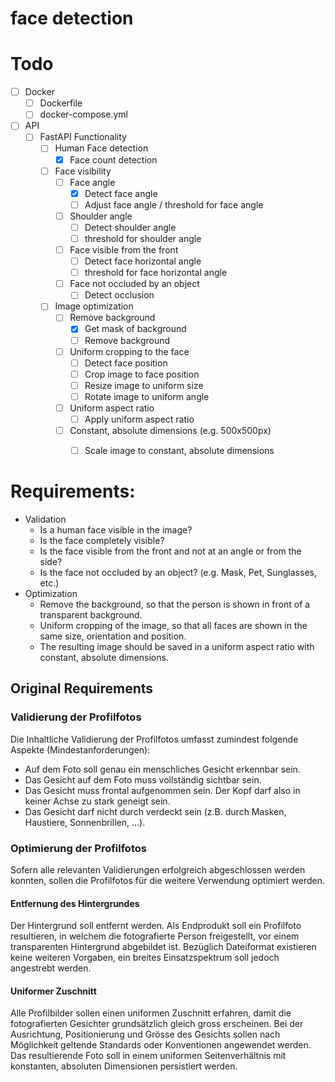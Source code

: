 # face detection

# Todo

- [ ] Docker
  - [ ] Dockerfile
  - [ ] docker-compose.yml
- [ ] API
  - [ ] FastAPI Functionality
    - [ ] Human Face detection
      - [x] Face count detection
    - [ ] Face visibility
      - [ ] Face angle
        - [x] Detect face angle
        - [ ] Adjust face angle / threshold for face angle
      - [ ] Shoulder angle
        - [ ] Detect shoulder angle
        - [ ] threshold for shoulder angle
      - [ ] Face visible from the front
        - [ ] Detect face horizontal angle
        - [ ] threshold for face horizontal angle
      - [ ] Face not occluded by an object
        - [ ] Detect occlusion
    - [ ] Image optimization
      - [ ] Remove background
        - [x] Get mask of background
        - [ ] Remove background
      - [ ] Uniform cropping to the face
        - [ ] Detect face position
        - [ ] Crop image to face position
        - [ ] Resize image to uniform size
        - [ ] Rotate image to uniform angle
      - [ ] Uniform aspect ratio
        - [ ] Apply uniform aspect ratio
      - [ ] Constant, absolute dimensions (e.g. 500x500px)
        - [ ] Scale image to constant, absolute dimensions


# Requirements:

- Validation
  - Is a human face visible in the image?
  - Is the face completely visible?
  - Is the face visible from the front and not at an angle or from the side?
  - Is the face not occluded by an object? (e.g. Mask, Pet, Sunglasses, etc.)
- Optimization
  - Remove the background, so that the person is shown in front of a transparent background.
  - Uniform cropping of the image, so that all faces are shown in the same size, orientation and position.
  - The resulting image should be saved in a uniform aspect ratio with constant, absolute dimensions.


## Original Requirements


### Validierung der Profilfotos

Die Inhaltliche Validierung der Profilfotos umfasst zumindest folgende Aspekte (Mindestanforderungen):

- Auf dem Foto soll genau ein menschliches Gesicht erkennbar sein.
- Das Gesicht auf dem Foto muss vollständig sichtbar sein.
- Das Gesicht muss frontal aufgenommen sein. Der Kopf darf also in keiner Achse zu stark geneigt sein.
- Das Gesicht darf nicht durch verdeckt sein (z.B. durch Masken, Haustiere, Sonnenbrillen, ...).

### Optimierung der Profilfotos

Sofern alle relevanten Validierungen erfolgreich abgeschlossen werden konnten, sollen die Profilfotos für die weitere Verwendung optimiert werden.

#### Entfernung des Hintergrundes

Der Hintergrund soll entfernt werden. Als Endprodukt soll ein Profilfoto resultieren, in welchem die fotografierte Person freigestellt, vor einem transparenten Hintergrund abgebildet ist. Bezüglich Dateiformat existieren keine weiteren Vorgaben, ein breites Einsatzspektrum soll jedoch angestrebt werden.

#### Uniformer Zuschnitt

Alle Profilbilder sollen einen uniformen Zuschnitt erfahren, damit die fotografierten Gesichter grundsätzlich gleich gross erscheinen. Bei der Ausrichtung, Positionierung und Grösse des Gesichts sollen nach Möglichkeit geltende Standards oder Konventionen angewendet werden. Das resultierende Foto soll in einem uniformen Seitenverhältnis mit konstanten, absoluten Dimensionen persistiert werden.
